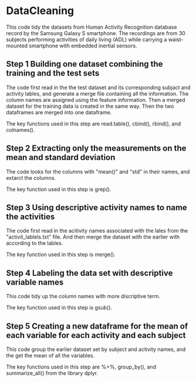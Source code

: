 # DataCleaning
This code tidy the datasets from Human Activity Recognition database record by the Samsung Galaxy S smartphone. The recordings are from 30 subjects performing activities of daily living (ADL) while carrying a waist-mounted smartphone with embedded inertial sensors.

## Step 1 Building one dataset combining the training and the test sets
The code first read in the the test dataset and its corresponding subjact and activity lables, and generate a merge file containing all the information. The column names are assigned using the feature information. Then a merged dataset for the training data is created in the same way. Then the two dataframes are merged into one dataframe. 

The key functions used in this step are read.table(), cbind(), rbind(), and colnames().

## Step 2 Extracting only the measurements on the mean and standard deviation
The code looks for the columns with "mean()" and "std" in their names, and extarct the columns. 

The key function used in this step is grep().

## Step 3 Using descriptive activity names to name the activities
The code first read in the acitivity names associated with the lales from the "activit_lablels.txt" file. And then merge the dataset with the earlier with according to the lables. 

The key function used in this step is merge(). 

## Step 4 Labeling the data set with descriptive variable names
This code tidy up the column names with more discriptive term. 

The key function used in this step is gsub(). 

## Step 5 Creating a new dataframe for the mean of each variable for each activity and each subject
This code group the earlier dataset set by subject and activity names, and the get the mean of all the variables. 

The key functions used in this step are %>%, group_by(), and summarize_all() from the library dplyr. 
